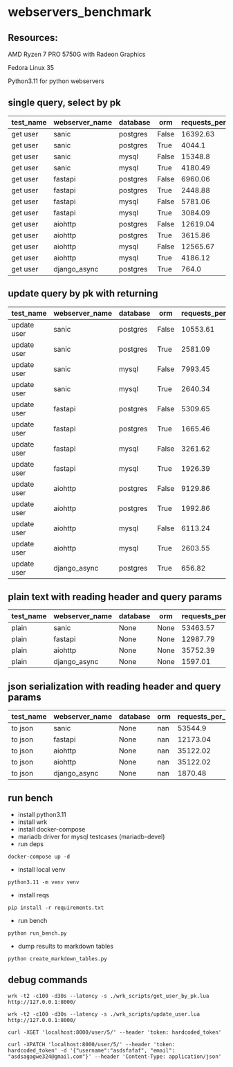 # webservers_benchmark


## Resources:

AMD Ryzen 7 PRO 5750G with Radeon Graphics

Fedora Linux 35

Python3.11 for python webservers

## single query, select by pk

|test_name|webserver_name|database| orm |requests_per_second|latency_p50|latency_p75|latency_p90|latency_p99|
|---------|--------------|--------|-----|-------------------|-----------|-----------|-----------|-----------|
| get user|     sanic    |postgres|False|      16392.63     |   5.68ms  |   7.40ms  |   9.73ms  |  17.00ms  |
| get user|     sanic    |postgres| True|       4044.1      |  20.17ms  |  42.50ms  |  77.06ms  |  222.32ms |
| get user|     sanic    |  mysql |False|      15348.8      |   5.71ms  |   9.01ms  |  10.94ms  |  15.32ms  |
| get user|     sanic    |  mysql | True|      4180.49      |  21.19ms  |  29.87ms  |  42.37ms  |  61.79ms  |
| get user|    fastapi   |postgres|False|      6960.06      |  15.26ms  |  18.99ms  |  24.77ms  |  52.91ms  |
| get user|    fastapi   |postgres| True|      2448.88      |  36.92ms  |  70.81ms  |  114.84ms |  304.38ms |
| get user|    fastapi   |  mysql |False|      5781.06      |  15.10ms  |  25.03ms  |  34.60ms  |  54.72ms  |
| get user|    fastapi   |  mysql | True|      3084.09      |  29.33ms  |  43.37ms  |  71.12ms  |  105.94ms |
| get user|    aiohttp   |postgres|False|      12619.04     |   7.12ms  |  11.93ms  |  18.33ms  |  38.30ms  |
| get user|    aiohttp   |postgres| True|      3615.86      |  21.15ms  |  47.74ms  |  84.12ms  |  265.16ms |
| get user|    aiohttp   |  mysql |False|      12565.67     |   8.56ms  |  10.59ms  |  14.45ms  |  21.41ms  |
| get user|    aiohttp   |  mysql | True|      4186.12      |  19.40ms  |  39.51ms  |  48.70ms  |  76.78ms  |
| get user| django_async |  postgres  |True|      764.0     |   124.95ms  |   154.68ms  |   188.56ms  |  257.97ms  |

## update query by pk with returning

| test_name |webserver_name|database| orm |requests_per_second|latency_p50|latency_p75|latency_p90|latency_p99|
|-----------|--------------|--------|-----|-------------------|-----------|-----------|-----------|-----------|
|update user|     sanic    |postgres|False|      10553.61     |   8.47ms  |  11.79ms  |  15.70ms  |  25.56ms  |
|update user|     sanic    |postgres| True|      2581.09      |  42.82ms  |  53.35ms  |  66.71ms  |  146.87ms |
|update user|     sanic    |  mysql |False|      7993.45      |  11.27ms  |  15.85ms  |  22.04ms  |  40.90ms  |
|update user|     sanic    |  mysql | True|      2640.34      |  27.28ms  |  61.55ms  |  87.29ms  |  144.20ms |
|update user|    fastapi   |postgres|False|      5309.65      |  17.53ms  |  24.80ms  |  34.71ms  |  65.73ms  |
|update user|    fastapi   |postgres| True|      1665.46      |  57.55ms  |  78.38ms  |  119.74ms |  287.22ms |
|update user|    fastapi   |  mysql |False|      3261.62      |  27.12ms  |  44.73ms  |  76.51ms  |  155.11ms |
|update user|    fastapi   |  mysql | True|      1926.39      |  43.56ms  |  68.68ms  |  86.18ms  |  131.81ms |
|update user|    aiohttp   |postgres|False|      9129.86      |   9.70ms  |  14.88ms  |  22.64ms  |  41.67ms  |
|update user|    aiohttp   |postgres| True|      1992.86      |  45.99ms  |  76.78ms  |  121.28ms |  265.49ms |
|update user|    aiohttp   |  mysql |False|      6113.24      |  14.74ms  |  20.93ms  |  29.36ms  |  55.67ms  |
|update user|    aiohttp   |  mysql | True|      2603.55      |  32.99ms  |  52.46ms  |  82.21ms  |  184.90ms |
| update user| django_async |  postgres  |True|      656.82     |   143.49ms  |   180.75ms  |   246.57ms  |  356.93ms  |

## plain text with reading header and query params

|test_name|webserver_name|database| orm|requests_per_second|latency_p50|latency_p75|latency_p90|latency_p99|
|---------|--------------|--------|----|-------------------|-----------|-----------|-----------|-----------|
|  plain  |     sanic    |  None  |None|      53463.57     |   1.46ms  |   2.50ms  |   3.97ms  |   5.39ms  |
|  plain  |    fastapi   |  None  |None|      12987.79     |   5.82ms  |  12.47ms  |  19.50ms  |  34.74ms  |
|  plain  |    aiohttp   |  None  |None|      35752.39     |   2.84ms  |   4.36ms  |   6.79ms  |  10.80ms  |
|  plain  | django_async |  None  |None|      1597.01     |   63.74ms  |   83.60ms  |   100.00ms  |  137.91ms  |

## json serialization with reading header and query params

|test_name|webserver_name|database|orm|requests_per_second|latency_p50|latency_p75|latency_p90|latency_p99|
|---------|--------------|--------|---|-------------------|-----------|-----------|-----------|-----------|
| to json |     sanic    |  None  |nan|      53544.9      |   1.78ms  |   2.66ms  |   3.41ms  |   5.37ms  |
| to json |    fastapi   |  None  |nan|      12173.04     |   7.51ms  |  10.66ms  |  15.79ms  |  29.58ms  |
| to json |    aiohttp   |  None  |nan|      35122.02     |   2.71ms  |   4.10ms  |   5.06ms  |   7.54ms  |
| to json |    aiohttp   |  None  |nan|      35122.02     |   2.71ms  |   4.10ms  |   5.06ms  |   7.54ms  |
|  to json  | django_async |  None  |nan|      1870.48     |   48.58ms  |   72.71ms  |   89.22ms  |  129.91ms  |

## run bench
- install python3.11
- install wrk
- install docker-compose
- mariadb driver for mysql testcases (mariadb-devel)
- run deps
```
docker-compose up -d
```
- install local venv
```
python3.11 -m venv venv
```
- install reqs
```
pip install -r requirements.txt
```
- run bench
```
python run_bench.py
```
- dump results to markdown tables 
```
python create_markdown_tables.py
```

## debug commands
```
wrk -t2 -c100 -d30s --latency -s ./wrk_scripts/get_user_by_pk.lua http://127.0.0.1:8000/
```

```
wrk -t2 -c100 -d30s --latency -s ./wrk_scripts/update_user.lua http://127.0.0.1:8000/
```

```
curl -XGET 'localhost:8000/user/5/' --header 'token: hardcoded_token'
```

```
curl -XPATCH 'localhost:8000/user/5/' --header 'token: hardcoded_token' -d '{"username":"asdsfafaf", "email": "asdsagagwe324@gmail.com"}' --header 'Content-Type: application/json'
```
